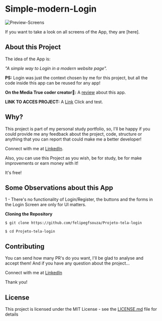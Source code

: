 # Simple-modern-Login

![Preview-Screens](https://user-images.githubusercontent.com/68368843/110578651-09f8ed80-8144-11eb-96df-90a7d54783e1.jpg)

If you want to take a look on all screens of the App, they are [here].

## About this Project

The idea of the App is:

_"A simple way to Login in a modern website page"._

**PS:** Login was just the context chosen by me for this project, but all the code inside this app can be reused for any app!

**On the Media True coder creator🤩:** A [review](https://youtube.com/watch?v=piG91X4sV2U) about this app.


**LINK  TO ACCES PROJECT:** A [Link](https://xenodochial-cray-ba1bf3.netlify.app/) Click and test.

## Why?

This project is part of my personal study portfolio, so, I'll be happy if you could provide me any feedback about the project, code, structure or anything that you can report that could make me a better developer!


Connect with me at [LinkedIn](https://www.linkedin.com/in/felipe-gabriel-430a39208/).

Also, you can use this Project as you wish, be for study, be for make improvements or earn money with it!

It's free!

## Some Observations about this App

1 - There's no functionality of Login/Register, the buttons and the forms in the Login Screen are only for UI matters.

**Cloning the Repository**

```
$ git clone https://github.com/felipegfsouza/Projeto-tela-login

$ cd Projeto-tela-login
```

## Contributing

You can send how many PR's do you want, I'll be glad to analyse and accept them! And if you have any question about the project...


Connect with me at [LinkedIn](https://www.linkedin.com/in/felipe-gabriel-430a39208/)

Thank you!

## License

This project is licensed under the MIT License - see the [LICENSE.md](https://github.com/felipegfsouza/Projeto-tela-login/blob/main/LICENSE) file for details
